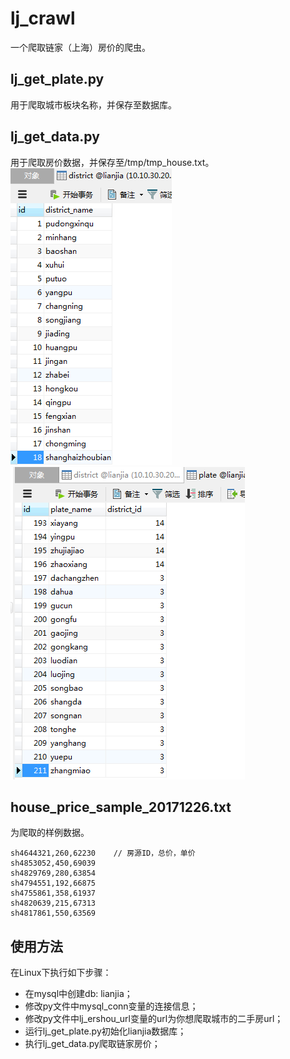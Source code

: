 # lj_crawl
一个爬取链家（上海）房价的爬虫。  
  
## lj_get_plate.py  
用于爬取城市板块名称，并保存至数据库。  
  
## lj_get_data.py  
用于爬取房价数据，并保存至/tmp/tmp_house.txt。  
![district](https://github.com/jacenr/lj_crawl/blob/master/Screenshots/district.png) 
![plate](https://github.com/jacenr/lj_crawl/blob/master/Screenshots/plate.png) 
  
## house_price_sample_20171226.txt  
为爬取的样例数据。  
```
sh4644321,260,62230    // 房源ID，总价，单价
sh4853052,450,69039
sh4829769,280,63854
sh4794551,192,66875
sh4755861,358,61937
sh4820639,215,67313
sh4817861,550,63569
```

## 使用方法  
在Linux下执行如下步骤：  
* 在mysql中创建db: lianjia；  
* 修改py文件中mysql_conn变量的连接信息；  
* 修改py文件中lj_ershou_url变量的url为你想爬取城市的二手房url；  
* 运行lj_get_plate.py初始化lianjia数据库；  
* 执行lj_get_data.py爬取链家房价；  